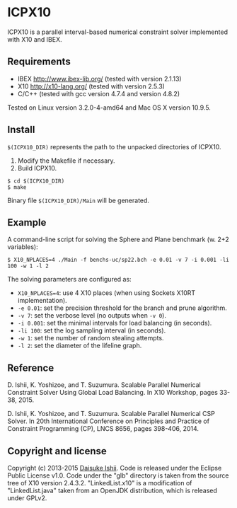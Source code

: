 # ICPX10

ICPX10 is a parallel interval-based numerical constraint solver implemented with X10 and IBEX.

## Requirements

* IBEX <http://www.ibex-lib.org/> (tested with version 2.1.13)
* X10 <http://x10-lang.org/> (tested with version 2.5.3)
* C/C++ (tested with gcc version 4.7.4 and version 4.8.2)

Tested on Linux version 3.2.0-4-amd64 and Mac OS X version 10.9.5.

## Install

`$(ICPX10_DIR)` represents the path to the unpacked directories of ICPX10.

1. Modify the Makefile if necessary.
2. Build ICPX10.
```
$ cd $(ICPX10_DIR)
$ make
```

Binary file `$(ICPX10_DIR)/Main` will be generated.

## Example

A command-line script for solving the Sphere and Plane benchmark (w. 2+2 variables):
```
$ X10_NPLACES=4 ./Main -f benchs-uc/sp22.bch -e 0.01 -v 7 -i 0.001 -li 100 -w 1 -l 2
```
The solving parameters are configured as:
* `X10_NPLACES=4`: use 4 X10 places (when using Sockets X10RT implementation).
* `-e 0.01`: set the precision threshold for the branch and prune algorithm.
* `-v 7`: set the verbose level (no outputs when `-v 0`).
* `-i 0.001`: set the minimal intervals for load balancing (in seconds).
* `-li 100`: set the log sampling interval (in seconds).
* `-w 1`: set the number of random stealing attempts.
* `-l 2`: set the diameter of the lifeline graph.

## Reference

D. Ishii, K. Yoshizoe, and T. Suzumura. Scalable Parallel Numerical Constraint Solver Using Global Load Balancing. In X10 Workshop, pages 33-38, 2015.

D. Ishii, K. Yoshizoe, and T. Suzumura. Scalable Parallel Numerical CSP Solver. In 20th International Conference on Principles and Practice of Constraint Programming (CP), LNCS 8656, pages 398-406, 2014.

## Copyright and license

Copyright (c) 2013-2015 [Daisuke Ishii](http://www.dsksh.com/).
Code is released under the Eclipse Public License v1.0.
Code under the "glb" directory is taken from the source tree of X10 version 2.4.3.2.
"LinkedList.x10" is a modification of "LinkedList.java" taken from an OpenJDK distribution, which is released under GPLv2.
